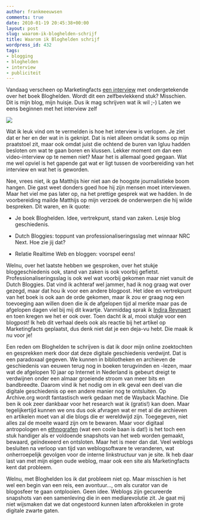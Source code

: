 ```yaml
---
author: frankmeeuwsen
comments: true
date: 2010-01-19 20:45:38+00:00
layout: post
slug: waarom-ik-bloghelden-schrijf
title: Waarom ik Bloghelden schrijf
wordpress_id: 432
tags:
- blogging
- bloghelden
- interview
- publiciteit
---
```


Vandaag verscheen op Marketingfacts [een interview](http://www.marketingfacts.nl/berichten/20100119_frank_meeuwsen_over_bloghelden/) met ondergetekende over het boek Bloghelden. Wordt dit een zelfbevlekkend stuk? Misschien. Dit is mijn blog, mijn huisje. Dus ik mag schrijven wat ik wil ;-) Laten we eens beginnen met het interview zelf

[![](http://placeholder.apture.com/ph/400x300_Embed/)](http://vimeo.com/moogaloop.swf?clip_id=8799550&server=vimeo.com&show_title=1&show_byline=1&show_portrait=0&color=00ADEF&fullscreen=1)

Wat ik leuk vind om te vermelden is hoe het interview is verlopen. Je ziet dat er her en der wat in is geknipt. Dat is niet alleen omdat ik soms op mijn praatstoel zit, maar ook omdat juist die ochtend de buren van Igluu hadden besloten om wat te gaan boren en klussen. Lekker moment om dan een video-interview op te nemen niet? Maar het is allemaal goed gegaan. Wat me wel opviel is het gapende gat wat er ligt tussen de voorbereiding van het interview en wat het is geworden.

<!-- more -->Nee, vrees niet, ik ga Matthijs hier niet aan de hoogste journalistieke boom hangen. Die gast weet donders goed hoe hij zijn mensen moet interviewen. Maar het viel me pas later op, na het prettige gesprek wat we hadden. In de voorbereiding mailde Matthijs op mijn verzoek de onderwerpen die hij wilde bespreken. Dit waren, en ik quote:



	
  * Je boek Bloghelden. Idee, vertrekpunt, stand van zaken. Lesje blog geschiedenis.

	
  * Dutch Bloggies: toppunt van professionaliseringsslag met winnaar NRC Next. Hoe zie jij dat?

	
  * Relatie Realtime Web en bloggen: voorspel eens!


Welnu, over het laatste hebben we gesproken, over het stukje bloggeschiedenis ook, stand van zaken is ook voorbij gefietst. Professionaliseringsslag is ook wel wat voorbij gekomen maar niet vanuit de Dutch Bloggies. Dat vind ik achteraf wel jammer, had ik nog graag wat over gezegd, maar dat hou ik voor een andere blogpost. Het idee en vertrekpunt van het boek is ook aan de orde gekomen, maar ik zou er graag nog een toevoeging aan willen doen die ik de afgelopen tijd al merkte maar pas de afgelopen dagen viel bij mij dit kwartje. Vanmiddag sprak ik [Indira Reynaert](http://cms.let.uu.nl/existenz/) en toen kregen we het er ook over. Toen dacht ik al, mooi stukje voor een blogpost! Ik heb dit verhaal deels ook als reactie bij het artikel op Marketingfacts geplaatst, dus denk niet dat je een deja-vu hebt. Die maak ik nu voor je!

Een reden om Bloghelden te schrijven is dat ik door mijn online zoektochten en gesprekken merk door dat deze digitale geschiedenis verdwijnt. Dat is een paradoxaal gegeven. We kunnen in bibliotheken en archieven de geschiedenis van eeuwen terug nog in boeken terugvinden en -lezen, maar wat de afgelopen 10 jaar op Internet in Nederland is gebeurt dreigt te verdwijnen onder een almaar groeiende stroom van meer bits en bandbreedte. Daarom vind ik het nodig om in elk geval een deel van die digitale geschiedenis op een andere manier nog te ontsluiten. Op Archive.org wordt fantastisch werk gedaan met de Wayback Machine. Die ben ik ook zeer dankbaar voor het research wat ik (gratis!) kan doen. Maar tegelijkertijd kunnen we ons dus ook afvragen wat er met al die archieven en artikelen moet van al die blogs die er wereldwijd zijn. Toegegeven, niet alles zal de moeite waard zijn om te bewaren. Maar voor digitaal antropologen en [ethnografen](http://mediatedcultures.net/ksudigg/) (wat een coole baan is dat!) is het toch een stuk handiger als er voldoende snapshots van het web worden gemaakt, bewaard, geïndexeerd en ontsloten. Maar het is meer dan dat. Veel weblogs besluiten na verloop van tijd van weblogsoftware te veranderen, wat onherroepelijk gevolgen voor de interne linkstructuur van je site. Ik heb daar last van met mijn eigen oude weblog, maar ook een site als Marketingfacts kent dat probleem.

Welnu, met Bloghelden los ik dat probleem niet op. Maar misschien is het wel een begin van een reis, een avontuur..., om als curator van de blogosfeer te gaan ontplooien. Geen idee. Weblogs zijn gecureerde snapshots van een samenleving die in een mediarevolutie zit. Je gaat mij niet wijsmaken dat we dat ongestoord kunnen laten afbrokkelen in grote digitale zwarte gaten.
